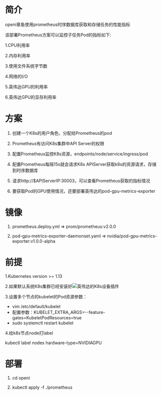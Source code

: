 # 简介

openi章鱼使用prometheus时序数据库获取和存储任务的性能指标

该部署Prometheus方案可以监控子任务Pod的指标如下:

1.CPU利用率

2.内存利用率

3.使用文件系统字节数

4.网络的I/O

5.英伟达GPU的利用率

6.英伟达GPU的显存利用率

# 方案

1. 创建一个K8s的用户角色，分配给Prometheus的pod

2. Prometheus有访问K8s集群中API Server的权限

3. 配置Prometheus监控K8s资源，endpoints/node/service/ingress/pod

4. 配置Prometheus每隔15s就会请求K8s APIServer获取k8s的资源请求，存储到时序数据库

5. 请求http://$APIServerIP:30003，可以查看Prometheus获取的指标情况

6. 要获取Pod的GPU使用情况，还要部署英伟达的pod-gpu-metrics-exporter

# 镜像

1. prometheus.deploy.yml => prom/prometheus:v2.0.0

2. pod-gpu-metrics-exporter-daemonset.yaml => nvidia/pod-gpu-metrics-exporter:v1.0.0-alpha

# 前提

1.Kubernetes version >= 1.13

2.如果默认系统K8s集群已经安装好![英伟达的K8s设备插件](https://github.com/NVIDIA/k8s-device-plugin)

3.设置多个节点的kubelet的Pod资源参数：

* vim /etc/default/kubelet
* 配置参数：KUBELET_EXTRA_ARGS=--feature-gates=KubeletPodResources=true
* sudo systemctl restart kubelet

4.给k8s节点node打label

kubectl label nodes <gpu-node-name> hardware-type=NVIDIAGPU

# 部署

1. cd openi

2. kubectl apply -f ./prometheus

